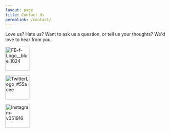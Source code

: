 ```yaml
---
layout: page
title: Contact Us
permalink: /contact/
---
```

Love us? Hate us? Want to ask us a question, or tell us your thoughts? We'd love to hear from you. 

<a data-flickr-embed="true"  href="https://www.facebook.com/thecrimsonian/"><img src="https://c1.staticflickr.com/8/7355/27016148640_1a9bcb3368_s.jpg" width="75" height="75" alt="FB-f-Logo__blue_1024"></a><script async src="//embedr.flickr.com/assets/client-code.js" charset="utf-8"></script>


<a data-flickr-embed="true"  href="https://twitter.com/crimsonian"><img src="https://c4.staticflickr.com/8/7333/27291236555_8836a3ce5b_s.jpg" width="75" height="75" alt="TwitterLogo_#55acee"></a><script async src="//embedr.flickr.com/assets/client-code.js" charset="utf-8"></script>


<a data-flickr-embed="true"  href="https://www.instagram.com/crimsonian/"><img src="https://c6.staticflickr.com/8/7483/27221423741_5414337afb_s.jpg" width="75" height="75" alt="Instagram-v051916"></a><script async src="//embedr.flickr.com/assets/client-code.js" charset="utf-8"></script>
